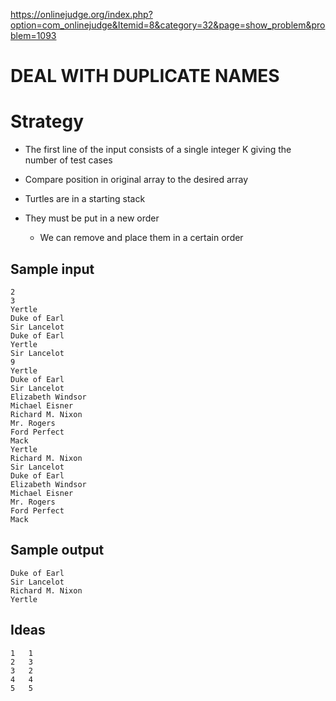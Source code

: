 <a>https://onlinejudge.org/index.php?option=com_onlinejudge&Itemid=8&category=32&page=show_problem&problem=1093</a>

# DEAL WITH DUPLICATE NAMES

# Strategy

- The first line of the input consists of a single integer K giving the number of test cases

- Compare position in original array to the desired array

- Turtles are in a starting stack
- They must be put in a new order
	- We can remove and place them in a certain order

## Sample input
	2
	3
	Yertle
	Duke of Earl
	Sir Lancelot
	Duke of Earl
	Yertle
	Sir Lancelot
	9
	Yertle
	Duke of Earl
	Sir Lancelot
	Elizabeth Windsor
	Michael Eisner
	Richard M. Nixon
	Mr. Rogers
	Ford Perfect
	Mack
	Yertle
	Richard M. Nixon
	Sir Lancelot
	Duke of Earl
	Elizabeth Windsor
	Michael Eisner
	Mr. Rogers
	Ford Perfect
	Mack

## Sample output
	Duke of Earl
	Sir Lancelot
	Richard M. Nixon
	Yertle

## Ideas
	1	1
	2	3
	3	2
	4	4
	5	5
